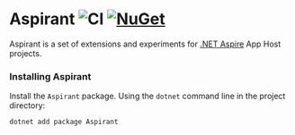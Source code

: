 # Aspirant ![CI](https://github.com/aspirant-project/aspirant/actions/workflows/ci.yml/badge.svg) [![NuGet](https://img.shields.io/nuget/v/Aspirant?logo=nuget)](https://www.nuget.org/packages/Aspirant/)

Aspirant is a set of extensions and experiments for [.NET Aspire](https://github.com/dotnet/aspire) App Host projects.

### Installing Aspirant

Install the `Aspirant` package. Using the `dotnet` command line in the project directory:

```shell
dotnet add package Aspirant
```
